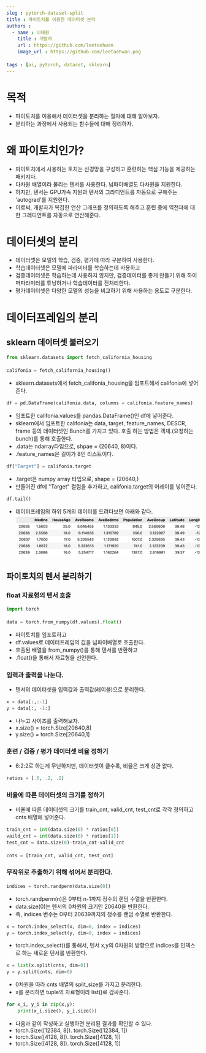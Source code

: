 ```yaml
---
slug : pytorch-dataset-split
title : 파이토치를 이용한 데이터셋 분리
authors :
  - name : 이태환
    title : 개발자
    url : https://github.com/leetaehwan
    image_url : https://github.com/leetaehwan.png
  
tags : [ai, pytorch, dataset, sklearn]
---
```


# 목적
- 파이토치를 이용해서 데이터셋을 분리하는 절차에 대해 알아보자.
- 분리하는 과정에서 사용되는 함수들에 대해 정리하자.


# 왜 파이토치인가?
- 파이토치에서 사용하는 토치는 신경망을 구성하고 훈련하는 핵심 기능을 제공하는 패키지다.
- 다차원 배열이라 불리는 텐서를 사용한다. 넘파이배열도 다차원을 지원한다.
- 하지만, 텐서는 GPU가속 지원과 텐서의 그라디언트를 자동으로 구해주는 'autograd'를 지원한다.
- 이로써, 개발자가 복잡한 연산 그래프를 정의하도록 해주고 훈련 중에 역전파에 대한 그레디언트를 자동으로 연산해준다.

# 데이터셋의 분리
- 데이터셋은 모델의 학습, 검증, 평가에 따라 구분하여 사용한다.
- 학습데이터셋은 모델에 파라미터를 학습하는데 사용하고
- 검증데이터셋은 학습하는데 사용하지 않지만, 검증데이터를 좋게 만들기 위해 하이퍼파라미터를 튜닝하거나 학습데이터를 전처리한다.
- 평가데이터셋은 다양한 모델의 성능을 비교하기 위해 사용하는 용도로 구분한다.

# 데이터프레임의 분리
## sklearn 데이터셋 불러오기
```python
from sklearn.datasets import fetch_california_housing

califonia = fetch_california_housing()
```
- sklearn.datasets에서 fetch_califonia_housing을 임포트해서 califonia에 넣어준다.
```python
df = pd.DataFrame(califonia.data, columns = califonia.feature_names)
```
- 임포트한 califonia.values를 pandas.DataFrame()인 df에 넣어준다.
- sklearn에서 임포트한 califonia는 data, target, feature_names, DESCR, frame 등의 데이터셋인 Bunch를 가지고 있다. 호출 하는 방법은 객체.(요청하는 bunch)를 통해 호출한다.
- .data는 ndarray타입으로, shpae = (20640, 8)이다.
- .feature_names은 길이가 8인 리스트이다.
```python
df["Target"] = califonia.target
```
- .target은 numpy array 타입으로, shape = (20640,)
- 만들어진 df에 "Target" 컬럼을 추가하고, califonia.target의 어레이를 넣어준다.
```python
df.tail()
```
- 데이터프레임의 하위 5개의 데이터를 드려다보면 아래와 같다.
![](sklearn-california-housing.png)

## 파이토치의 텐서 분리하기
### float 자료형의 텐서 호출
```python
import torch

data = torch.from_numpy(df.values).float()
```
- 파이토치를 임포트하고
- df.values로 데이터프레임의 값을 넘파이배열로 호출한다.
- 호출된 배열을 from_numpy()를 통해 텐서를 반환하고
- .float()을 통해서 자료형을 선언한다.

### 입력과 출력을 나눈다.
- 텐서의 데이터셋을 입력값과 출력값(레이블)으로 분리한다.
```python
x = data[:,:-1]
y = data[:, -1:]
```
- 나누고 사이즈를 출력해보자.
- x.size() = torch.Size[20640,8]
- y.size() = torch.Size[20640,1]

### 훈련 / 검증 / 평가 데이터셋 비율 정하기
- 6:2:2로 하는게 무난하지만, 데이터셋이 클수록, 비율은 크게 상관 없다.
```python
ratios = [.6, .2, .2]
```

### 비율에 따른 데이터셋의 크기를 정하기
- 비율에 따른 데이터셋의 크기를 train_cnt, valid_cnt, test_cnt로 각각 정의하고 cnts 배열에 넣어준다.
```python
train_cnt = int(data.size(0) * ratios[0])
vaild_cnt = int(data.size(0) * ratios[1])
test_cnt = data.size(0)-train_cnt-valid_cnt

cnts = [train_cnt, valid_cnt, test_cnt]
```

### 무작위로 추출하기 위해 섞어서 분리한다.

```python
indices = torch.randperm(data.size(0))
```
- torch.randperm(n)은 0부터 n-1까지 정수의 랜덤 수열을 반환한다.
- data.size(0)는 텐서의 0차원의 크기인 20640을 반환한다.
- 즉, indices 변수는 0부터 20639까지의 정수를 랜덤 수열로 반환한다.
```python
x = torch.index_select(x, dim=0, index = indices)
y = torch.index_select(y, dim=0, index = indices)
```
- torch.index_select()를 통해서, 텐서 x,y의 0차원의 방향으로 indices를 인덱스로 하는 새로운 텐서를 반환한다.
```python
x = list(x.split(cnts, dim=0))
y = y.split(cnts, dim=0)
```
- 0차원을 따라 cnts 배열의 split_size를 가지고 분리한다.
- x를 분리하면 tuple의 자료형이라 list()로 감싸준다.

```python
for x_i, y_i in zip(x,y):
	print(x_i.size(), y_i.size())
```
- 다음과 같이 작성하고 실행하면 분리된 결과를 확인할 수 있다.
- torch.Size([12384, 8]). torch.Size([12384, 1])
- torch.Size([4128, 8]). torch.Size([4128, 1])
- torch.Size([4128, 8]). torch.Size([4128, 1])